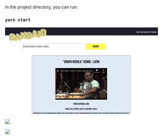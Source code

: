 In the project directory, you can run:

### `yarn start`

![](client/src/assets/screenshots/landing.png)

![](assets/screenshots/add.png)

![](assets/screenshots/edit.png)

